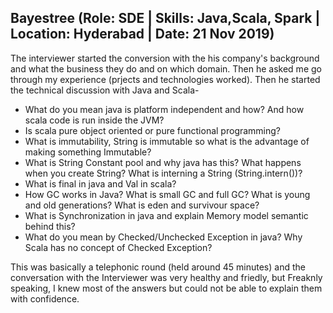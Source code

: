 ## Bayestree  (Role: SDE | Skills: Java,Scala, Spark | Location: Hyderabad | Date: 21 Nov 2019)
The interviewer started the conversion with the his company's background and what the business they do and on which domain. Then he asked me go through my experience (prjects and technologies worked). Then he started the technical discussion with Java and Scala- 
* What do you mean java is platform independent and how? And how scala code is run inside the JVM?
* Is scala pure object oriented or pure functional programming?
* What is immutability, String is immutable so what is the advantage of making something Immutable?
* What is String Constant pool and why java has this? What happens when you create String? What is interning a String (String.intern())?
* What is final in java and Val in scala?
* How GC works in Java? What is small GC and full GC? What is young and old generations? What is eden and survivour space?
* What is Synchronization in java and explain Memory model semantic behind this?
* What do you mean by Checked/Unchecked Exception in java? Why Scala has no concept of Checked Exception?

This was basically a telephonic round (held around 45 minutes) and the conversation with the Interviewer was very healthy and friedly, but Freaknly speaking, I knew most of the answers but could not be able to explain them with confidence. 
